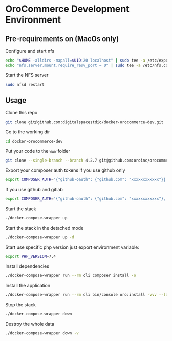 # OroCommerce Development Environment



## Pre-requirements on (MacOs only)
Configure and start nfs
```bash
echo "$HOME -alldirs -mapall=$UID:20 localhost" | sudo tee -a /etc/exports
echo "nfs.server.mount.require_resv_port = 0" | sudo tee -a /etc/nfs.conf
```

Start the NFS server
```bash
sudo nfsd restart
```

## Usage

Clone this repo
```bash
git clone git@github.com:digitalspacestdio/docker-orocommerce-dev.git
```

Go to the working dir
```bash
cd docker-orocommerce-dev
```

Put your code to the `www` folder
```bash
git clone --single-branch --branch 4.2.7 git@github.com:oroinc/orocommerce-application.git www
```

Export your composer auth tokens
If you use github only
```bash
export COMPOSER_AUTH='{"github-oauth": {"github.com": "xxxxxxxxxxxx"}}'
````

If you use github and gitlab
```bash
export COMPOSER_AUTH='{"github-oauth": {"github.com": "xxxxxxxxxxxx"}, "gitlab-token": {"example.org": "xxxxxxxxxxxx"}}'
```

Start the stack
```bash
./docker-compose-wrapper up
```

Start the stack in the detached mode
```bash
./docker-compose-wrapper up -d
```

Start use specific php version just export environment variable:
```bash
export PHP_VERSION=7.4
```

Install dependencies
```bash
./docker-compose-wrapper run --rm cli composer install -o
```

Install the application
```bash
./docker-compose-wrapper run --rm cli bin/console oro:install -vvv --language=en --formatting-code=en_US --organization-name='Acme Inc.'  --user-name=admin --user-email=admin@example.com --user-firstname=John --user-lastname=Doe --user-password='$ecretPassw0rd' --application-url='http://localhost:8000/' --sample-data=y
```

Stop the stack
```bash
./docker-compose-wrapper down
```

Destroy the whole data
```bash
./docker-compose-wrapper down -v
```
